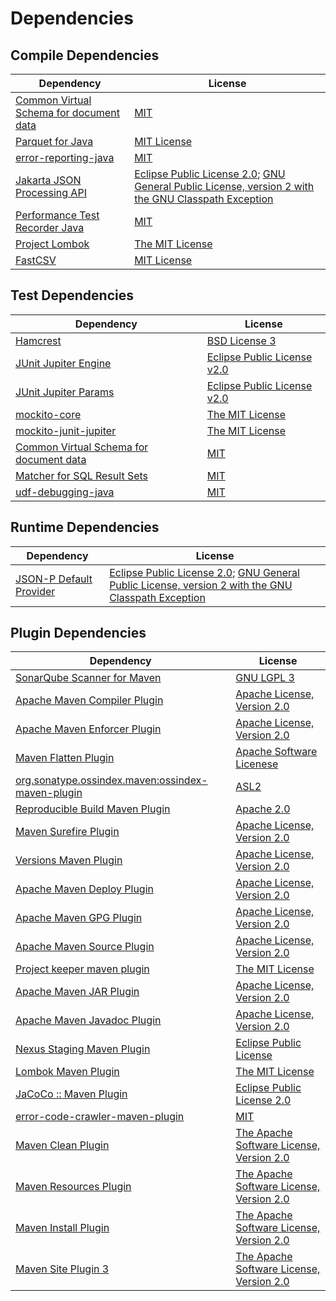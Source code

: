 <!-- @formatter:off -->
# Dependencies

## Compile Dependencies

| Dependency                                   | License                                                                                                      |
| -------------------------------------------- | ------------------------------------------------------------------------------------------------------------ |
| [Common Virtual Schema for document data][0] | [MIT][1]                                                                                                     |
| [Parquet for Java][2]                        | [MIT License][3]                                                                                             |
| [error-reporting-java][4]                    | [MIT][1]                                                                                                     |
| [Jakarta JSON Processing API][6]             | [Eclipse Public License 2.0][7]; [GNU General Public License, version 2 with the GNU Classpath Exception][8] |
| [Performance Test Recorder Java][9]          | [MIT][1]                                                                                                     |
| [Project Lombok][11]                         | [The MIT License][12]                                                                                        |
| [FastCSV][13]                                | [MIT License][1]                                                                                             |

## Test Dependencies

| Dependency                                   | License                           |
| -------------------------------------------- | --------------------------------- |
| [Hamcrest][15]                               | [BSD License 3][16]               |
| [JUnit Jupiter Engine][17]                   | [Eclipse Public License v2.0][18] |
| [JUnit Jupiter Params][17]                   | [Eclipse Public License v2.0][18] |
| [mockito-core][21]                           | [The MIT License][22]             |
| [mockito-junit-jupiter][21]                  | [The MIT License][22]             |
| [Common Virtual Schema for document data][0] | [MIT][1]                          |
| [Matcher for SQL Result Sets][27]            | [MIT][1]                          |
| [udf-debugging-java][29]                     | [MIT][1]                          |

## Runtime Dependencies

| Dependency                   | License                                                                                                      |
| ---------------------------- | ------------------------------------------------------------------------------------------------------------ |
| [JSON-P Default Provider][6] | [Eclipse Public License 2.0][7]; [GNU General Public License, version 2 with the GNU Classpath Exception][8] |

## Plugin Dependencies

| Dependency                                              | License                                        |
| ------------------------------------------------------- | ---------------------------------------------- |
| [SonarQube Scanner for Maven][34]                       | [GNU LGPL 3][35]                               |
| [Apache Maven Compiler Plugin][36]                      | [Apache License, Version 2.0][37]              |
| [Apache Maven Enforcer Plugin][38]                      | [Apache License, Version 2.0][37]              |
| [Maven Flatten Plugin][40]                              | [Apache Software Licenese][41]                 |
| [org.sonatype.ossindex.maven:ossindex-maven-plugin][42] | [ASL2][41]                                     |
| [Reproducible Build Maven Plugin][44]                   | [Apache 2.0][41]                               |
| [Maven Surefire Plugin][46]                             | [Apache License, Version 2.0][37]              |
| [Versions Maven Plugin][48]                             | [Apache License, Version 2.0][37]              |
| [Apache Maven Deploy Plugin][50]                        | [Apache License, Version 2.0][37]              |
| [Apache Maven GPG Plugin][52]                           | [Apache License, Version 2.0][37]              |
| [Apache Maven Source Plugin][54]                        | [Apache License, Version 2.0][37]              |
| [Project keeper maven plugin][56]                       | [The MIT License][57]                          |
| [Apache Maven JAR Plugin][58]                           | [Apache License, Version 2.0][37]              |
| [Apache Maven Javadoc Plugin][60]                       | [Apache License, Version 2.0][37]              |
| [Nexus Staging Maven Plugin][62]                        | [Eclipse Public License][63]                   |
| [Lombok Maven Plugin][64]                               | [The MIT License][1]                           |
| [JaCoCo :: Maven Plugin][66]                            | [Eclipse Public License 2.0][67]               |
| [error-code-crawler-maven-plugin][68]                   | [MIT][1]                                       |
| [Maven Clean Plugin][70]                                | [The Apache Software License, Version 2.0][41] |
| [Maven Resources Plugin][72]                            | [The Apache Software License, Version 2.0][41] |
| [Maven Install Plugin][74]                              | [The Apache Software License, Version 2.0][41] |
| [Maven Site Plugin 3][76]                               | [The Apache Software License, Version 2.0][41] |

[4]: https://github.com/exasol/error-reporting-java
[41]: http://www.apache.org/licenses/LICENSE-2.0.txt
[11]: https://projectlombok.org
[46]: https://maven.apache.org/surefire/maven-surefire-plugin/
[62]: http://www.sonatype.com/public-parent/nexus-maven-plugins/nexus-staging/nexus-staging-maven-plugin/
[70]: http://maven.apache.org/plugins/maven-clean-plugin/
[1]: https://opensource.org/licenses/MIT
[21]: https://github.com/mockito/mockito
[9]: https://github.com/exasol/performance-test-recorder-java
[3]: https://github.com/exasol/parquet-io-java/blob/main/LICENSE
[40]: https://www.mojohaus.org/flatten-maven-plugin/
[48]: http://www.mojohaus.org/versions-maven-plugin/
[56]: https://github.com/exasol/project-keeper/
[16]: http://opensource.org/licenses/BSD-3-Clause
[36]: https://maven.apache.org/plugins/maven-compiler-plugin/
[13]: https://github.com/osiegmar/FastCSV
[67]: https://www.eclipse.org/legal/epl-2.0/
[50]: https://maven.apache.org/plugins/maven-deploy-plugin/
[63]: http://www.eclipse.org/legal/epl-v10.html
[35]: http://www.gnu.org/licenses/lgpl.txt
[66]: https://www.jacoco.org/jacoco/trunk/doc/maven.html
[22]: https://github.com/mockito/mockito/blob/main/LICENSE
[12]: https://projectlombok.org/LICENSE
[27]: https://github.com/exasol/hamcrest-resultset-matcher
[44]: http://zlika.github.io/reproducible-build-maven-plugin
[57]: https://github.com/exasol/project-keeper/blob/main/LICENSE
[7]: https://projects.eclipse.org/license/epl-2.0
[34]: http://sonarsource.github.io/sonar-scanner-maven/
[37]: https://www.apache.org/licenses/LICENSE-2.0.txt
[38]: https://maven.apache.org/enforcer/maven-enforcer-plugin/
[0]: https://github.com/exasol/virtual-schema-common-document/
[29]: https://github.com/exasol/udf-debugging-java/
[18]: https://www.eclipse.org/legal/epl-v20.html
[74]: http://maven.apache.org/plugins/maven-install-plugin/
[17]: https://junit.org/junit5/
[42]: https://sonatype.github.io/ossindex-maven/maven-plugin/
[52]: https://maven.apache.org/plugins/maven-gpg-plugin/
[2]: https://github.com/exasol/parquet-io-java/
[6]: https://github.com/eclipse-ee4j/jsonp
[64]: https://anthonywhitford.com/lombok.maven/lombok-maven-plugin/
[54]: https://maven.apache.org/plugins/maven-source-plugin/
[8]: https://projects.eclipse.org/license/secondary-gpl-2.0-cp
[15]: http://hamcrest.org/JavaHamcrest/
[76]: http://maven.apache.org/plugins/maven-site-plugin/
[72]: http://maven.apache.org/plugins/maven-resources-plugin/
[60]: https://maven.apache.org/plugins/maven-javadoc-plugin/
[68]: https://github.com/exasol/error-code-crawler-maven-plugin
[58]: https://maven.apache.org/plugins/maven-jar-plugin/
